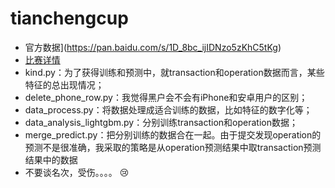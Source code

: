 # tianchengcup
- 官方数据](https://pan.baidu.com/s/1D_8bc_ijIDNzo5zKhC5tKg)
- [比赛详情](http://www.dcjingsai.com/common/cmpt/2018%E5%B9%B4%E7%94%9C%E6%A9%99%E9%87%91%E8%9E%8D%E6%9D%AF%E5%A4%A7%E6%95%B0%E6%8D%AE%E5%BB%BA%E6%A8%A1%E5%A4%A7%E8%B5%9B_%E7%AB%9E%E8%B5%9B%E4%BF%A1%E6%81%AF.html)
- kind.py：为了获得训练和预测中，就transaction和operation数据而言，某些特征的总出现情况；
- delete_phone_row.py：我觉得黑户会不会有iPhone和安卓用户的区别；
- data_process.py：将数据处理成适合训练的数据，比如特征的数字化等；
- data_analysis_lightgbm.py：分别训练transaction和operation数据；
- merge_predict.py：把分别训练的数据合在一起。由于提交发现operation的预测不是很准确，我采取的策略是从operation预测结果中取transaction预测结果中的数据
- 不要谈名次，受伤。。。。 :cry:

